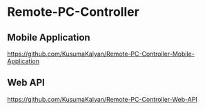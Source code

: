 # Remote-PC-Controller

## Mobile Application
https://github.com/KusumaKalyan/Remote-PC-Controller-Mobile-Application

## Web API
https://github.com/KusumaKalyan/Remote-PC-Controller-Web-API
